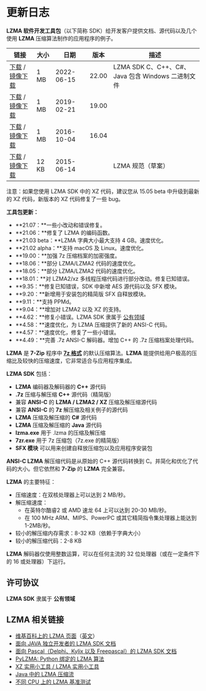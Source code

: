 # 更新日志



**LZMA 软件开发工具包**（以下简称 SDK）给开发客户提供文档、源代码以及几个使用 **LZMA** 压缩算法制作的应用程序的例子。

| 链接                                                         | 大小  | 日期       | 版本  | 描述                                              |
| ------------------------------------------------------------ | ----- | ---------- | ----- | ------------------------------------------------- |
| [下载](https://www.7-zip.org/a/lzma2200.7z) / [镜像下载](https://experiments-alicdn.sparanoid.net/7z/lzma2200.7z) | 1 MB  | 2022-06-15 | 22.00 | LZMA SDK C、C++、C#、Java 包含 Windows 二进制文件 |
| [下载](https://www.7-zip.org/a/lzma1900.7z) / [镜像下载](https://experiments-alicdn.sparanoid.net/7z/lzma1900.7z) | 1 MB  | 2019-02-21 | 19.00 |                                                   |
| [下载](https://www.7-zip.org/a/lzma1604.7z) / [镜像下载](https://experiments-alicdn.sparanoid.net/7z/lzma1604.7z) | 1 MB  | 2016-10-04 | 16.04 |                                                   |
| [下载](https://www.7-zip.org/a/lzma-specification.7z) / [镜像下载](https://experiments-alicdn.sparanoid.net/7z/lzma-specification.7z) | 12 KB | 2015-06-14 |       | LZMA 规范（草案）                                 |

注意：如果您使用 LZMA SDK 中的 XZ 代码，建议您从 15.05 beta 中升级到最新的 XZ 代码，新版本的 XZ 代码修复了一些 bug。

**工具包更新：**

- **21.07：**一些小改动和错误修复。
- **21.06：**修复了 LZMA 的编码函数。
- **21.03 beta：**LZMA 字典大小最大支持 4 GB。速度优化。
- **21.02 alpha：**支持 macOS 及 Linux。速度优化。
- **19.00：**加强 7z 压缩档案的加密强度。
- **18.06：**部分 LZMA/LZMA2 代码的速度优化。
- **18.05：**部分 LZMA/LZMA2 代码的速度优化。
- **18.01：**对 LZMA2/xz 多线程压缩代码进行部分改动。修复已知错误。
- **9.35：**修复已知错误，SDK 中新增 AES 源代码以及 SFX 模块。
- **9.20：**新增用于安装包的精简版 SFX 自释放模块。
- **9.11：**支持 PPMd。
- **9.04：**增加对 LZMA2 以及 XZ 的支持。
- **4.62：**修复小错误。LZMA SDK 隶属于 [公有领域](https://zh.wikipedia.org/wiki/公有领域)
- **4.58：**速度优化，为 LZMA 压缩提供了新的 ANSI-C 代码。
- **4.57：**速度优化，修复了一些小错误。
- **4.49：**完善 .7z ANSI-C 解码器。增加 C++ 的 .7z 压缩档案处理代码。

**LZMA** 是 **7-Zip** 程序中 [**7z 格式**](https://sparanoid.com/lab/7z/7z.html) 的默认压缩算法。**LZMA** 能提供给用户极高的压缩比及较快的压缩速度，它非常适合与应用程序集成。

**LZMA SDK** 包括：

- **LZMA** 编码器及解码器的 **C++** 源代码
- **.7z** 压缩与解压缩 **C++** 源代码（精简版）
- 兼容 **ANSI-C** 的 **LZMA / LZMA2 / XZ** 压缩及解压缩源代码
- 兼容 **ANSI-C** 的 **7z** 解压缩及相关例子的源代码
- **LZMA** 压缩及解压缩的 **C#** 源代码
- **LZMA** 压缩及解压缩的 **Java** 源代码
- **lzma.exe** 用于 .lzma 的压缩及解压缩
- **7zr.exe** 用于 7z 压缩包（7z.exe 的精简版）
- **SFX 模块** 可以用来创建自释放压缩包以及应用程序安装包

**ANSI-C LZMA** 解压缩代码是从原始的 C++ 源代码转换到 C。并简化和优化了代码的大小。但它依然和 **7-Zip** 的 **LZMA** 完全兼容。

**LZMA** 的主要特征：

- 压缩速度：在双核处理器上可以达到 2 MB/秒。
- 解压缩速度：
  - 在英特尔酷睿2 或 AMD 速龙 64 上可以达到 20-30 MB/秒。
  - 在 100 MHz ARM、MIPS、PowerPC 或其它精简指令集处理器上能达到 1-2MB/秒。
- 较小的解压缩内存需求：8-32 KB（依赖于字典大小）
- 较小的解压缩代码：2-8 KB

**LZMA** 解码器仅使用整数运算，可以在任何主流的 32 位处理器（或在一定条件下的 16 或处理器）下运行。

## 许可协议

**LZMA SDK** 隶属于 **公有领域**

## LZMA 相关链接

- [维基百科上的 LZMA 页面](https://zh.wikipedia.org/wiki/LZMA)（[英文](https://en.wikipedia.org/wiki/LZMA)）
- [面向 JAVA 独立开发者的 LZMA SDK 文档](https://sourceforge.net/projects/p7zip/)
- [面向 Pascal（Delphi、Kylix 以及 Freepascal）的 LZMA SDK 文档](http://www.birtles.org.uk/programming/)
- [PyLZMA: Python 绑定的 LZMA 算法](http://www.joachim-bauch.de/projects/python/pylzma/)
- [XZ 实用小工具 / LZMA 实用小工具](http://tukaani.org/xz/)
- [Java 中的 LZMA 压缩流](http://contrapunctus.net/league/haques/lzmajio/)
- [不同 CPU 上的 LZMA 基准测试](https://www.7-cpu.com/)